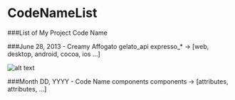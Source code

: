 CodeNameList
============

###List of My Project Code Name

###June 28, 2013 - Creamy Affogato
      gelato_api
      expresso_* -> 
        [web, desktop, android, cocoa, ios ...]

![alt text](https://raw.github.com/devinceble/CodeNameList/master/images/creamy_affogato.jpg "Creamy Affogato")

###Month DD, YYYY - Code Name
      components
      components -> 
        [attributes, attributes, ...]
